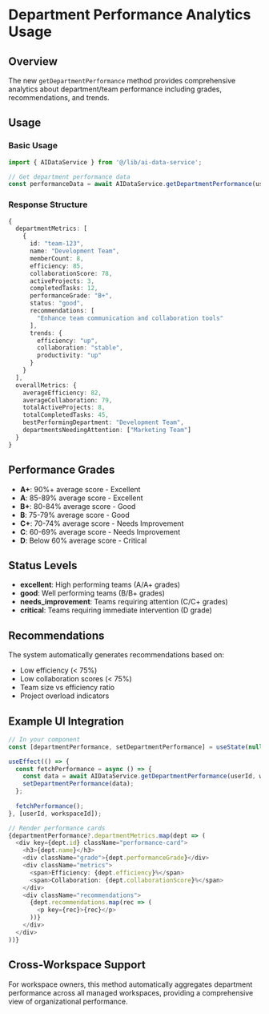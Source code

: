 # Department Performance Analytics Usage

## Overview
The new `getDepartmentPerformance` method provides comprehensive analytics about department/team performance including grades, recommendations, and trends.

## Usage

### Basic Usage
```typescript
import { AIDataService } from '@/lib/ai-data-service';

// Get department performance data
const performanceData = await AIDataService.getDepartmentPerformance(userId, workspaceId);
```

### Response Structure
```typescript
{
  departmentMetrics: [
    {
      id: "team-123",
      name: "Development Team",
      memberCount: 8,
      efficiency: 85,
      collaborationScore: 78,
      activeProjects: 3,
      completedTasks: 12,
      performanceGrade: "B+",
      status: "good",
      recommendations: [
        "Enhance team communication and collaboration tools"
      ],
      trends: {
        efficiency: "up",
        collaboration: "stable",
        productivity: "up"
      }
    }
  ],
  overallMetrics: {
    averageEfficiency: 82,
    averageCollaboration: 79,
    totalActiveProjects: 8,
    totalCompletedTasks: 45,
    bestPerformingDepartment: "Development Team",
    departmentsNeedingAttention: ["Marketing Team"]
  }
}
```

## Performance Grades
- **A+**: 90%+ average score - Excellent
- **A**: 85-89% average score - Excellent  
- **B+**: 80-84% average score - Good
- **B**: 75-79% average score - Good
- **C+**: 70-74% average score - Needs Improvement
- **C**: 60-69% average score - Needs Improvement
- **D**: Below 60% average score - Critical

## Status Levels
- **excellent**: High performing teams (A/A+ grades)
- **good**: Well performing teams (B/B+ grades)
- **needs_improvement**: Teams requiring attention (C/C+ grades)
- **critical**: Teams requiring immediate intervention (D grade)

## Recommendations
The system automatically generates recommendations based on:
- Low efficiency (< 75%)
- Low collaboration scores (< 75%)
- Team size vs efficiency ratio
- Project overload indicators

## Example UI Integration
```typescript
// In your component
const [departmentPerformance, setDepartmentPerformance] = useState(null);

useEffect(() => {
  const fetchPerformance = async () => {
    const data = await AIDataService.getDepartmentPerformance(userId, workspaceId);
    setDepartmentPerformance(data);
  };
  
  fetchPerformance();
}, [userId, workspaceId]);

// Render performance cards
{departmentPerformance?.departmentMetrics.map(dept => (
  <div key={dept.id} className="performance-card">
    <h3>{dept.name}</h3>
    <div className="grade">{dept.performanceGrade}</div>
    <div className="metrics">
      <span>Efficiency: {dept.efficiency}%</span>
      <span>Collaboration: {dept.collaborationScore}%</span>
    </div>
    <div className="recommendations">
      {dept.recommendations.map(rec => (
        <p key={rec}>{rec}</p>
      ))}
    </div>
  </div>
))}
```

## Cross-Workspace Support
For workspace owners, this method automatically aggregates department performance across all managed workspaces, providing a comprehensive view of organizational performance.
